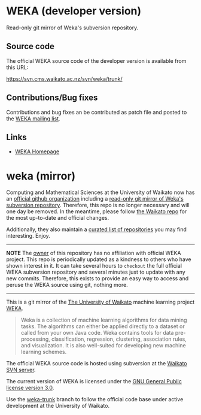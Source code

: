 # WEKA (developer version)

Read-only git mirror of Weka's subversion repository.

## Source code

The official WEKA source code of the developer version is available from this URL:

https://svn.cms.waikato.ac.nz/svn/weka/trunk/

## Contributions/Bug fixes

Contributions and bug fixes an be contributed as patch file and posted to the
[WEKA mailing list](https://list.waikato.ac.nz/mailman/listinfo/wekalist).

## Links

* [WEKA Homepage](https://www.cs.waikato.ac.nz/ml/weka/)

weka (mirror)
=============

Computing and Mathematical Sciences at the University of Waikato now has an
[official github organization][weka-org] including a [read-only git mirror of
Weka's subversion repository][weka-git]. Therefore, this repo is no longer
necessary and will one day be removed. In the meantime, please follow [the
Waikato repo][weka-git] for the most up-to-date and official changes. 
  
Additionally, they also maintain a [curated list of repositories][weka-repos]
you may find interesting. Enjoy.

[weka-org]: https://github.com/Waikato
[weka-git]: https://github.com/Waikato/weka-trunk
[weka-repos]: https://github.com/Waikato/waikato-repositories

---

**NOTE** The [owner][bnjmn] of this repository has no affiliation with official
WEKA project. This repo is periodically updated as a kindness to others who
have shown interest in it. It can take several hours to `checkout` the full
official WEKA subversion repository and several minutes just to update with any
new commits. Therefore, this exists to provide an easy way to access and peruse
the WEKA source using git, nothing more.

---

This is a git mirror of the [The University of Waikato][uofw] machine learning
project [WEKA][weka-home].

> Weka is a collection of machine learning algorithms for data mining tasks.
> The algorithms can either be applied directly to a dataset or called from
> your own Java code. Weka contains tools for data pre-processing,
> classification, regression, clustering, association rules, and visualization.
> It is also well-suited for developing new machine learning schemes.

The official WEKA source code is hosted using subversion at the [Waikato SVN
server][weka-source].

The current version of WEKA is licensed under the [GNU General Public license
version 3.0][gnu-v3].

Use the [weka-trunk][weka-trunk-branch] branch to follow the official code base
under active development at the University of Waikato.


[bnjmn]: https://github.com/bnjmn
[uofw]: http://www.waikato.ac.nz/
[weka-home]: http://www.cs.waikato.ac.nz/ml/weka/index.html
[weka-source]: https://svn.cms.waikato.ac.nz/svn/weka/
[gnu-v3]: http://www.gnu.org/licenses/gpl.html
[svngh]: https://github.com/svn2github/weka
[weka-trunk-branch]: https://github.com/bnjmn/weka/tree/weka-trunk
